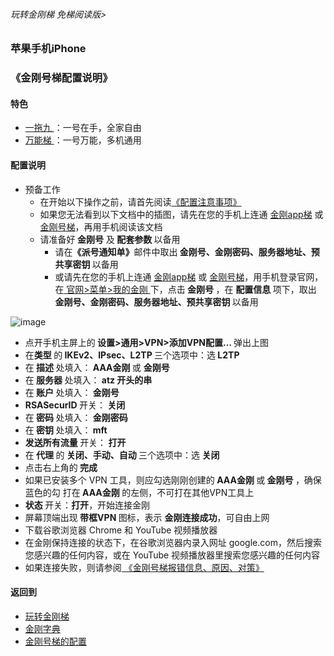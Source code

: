 ###### 玩转金刚梯 免梯阅读版>
### 苹果手机iPhone
### 《金刚号梯配置说明》

#### 特色
  - [ 一拖九 ](https://github.com/a2zitpro/web/blob/master/LadderFree/kkDictionary/OneForNine.md)：一号在手，全家自由
  - [ 万能梯 ](https://github.com/a2zitpro/web/blob/master/LadderFree/kkDictionary/KKLadderKKIDMultipurpose.md)：一号万能，多机通用
 
#### 配置说明

- 预备工作
  - 在开始以下操作之前，请首先阅读[《配置注意事项》](https://github.com/a2zitpro/web/blob/master/LadderFree/kkDictionary/ConsiderationsWhileConfigureKKID.md)
  - 如果您无法看到以下文档中的插图，请先在您的手机上连通 [金刚app梯](https://github.com/a2zitpro/web/blob/master/LadderFree/kkDictionary/KKLadderAPP.md) 或 [金刚号梯](https://github.com/a2zitpro/web/blob/master/LadderFree/kkDictionary/KKLadderKKID.md)，再用手机阅读该文档
  - 请准备好<strong> 金刚号</strong> 及<strong> 配套参数 </strong> 以备用
    - 请在<strong>《派号通知单》</strong>邮件中取出<strong> 金刚号、金刚密码、服务器地址、预共享密钥 </strong>以备用
    - 或请先在您的手机上连通 [金刚app梯](https://github.com/a2zitpro/web/blob/master/LadderFree/kkDictionary/KKLadderAPP.md) 或 [金刚号梯](https://github.com/a2zitpro/web/blob/master/LadderFree/kkDictionary/KKLadderKKID.md)，用手机登录官网，在[ 官网>菜单>我的金刚 ](https://www.atozitpro.net/zh/my-account/)下，点击<strong> 金刚号 </strong>，在 <strong> 配置信息 </strong>项下，取出<strong> 金刚号、金刚密码、服务器地址、预共享密钥 </strong>以备用

![image](https://github.com/a2zitpro/web/blob/master/24491F5B-F762-4C61-AB73-50B2F409CF92.jpeg)

- 点开手机主屏上的<strong> 设置>通用>VPN>添加VPN配置… </strong>弹出上图
- 在<strong>类型 </strong>的<strong> IKEv2、IPsec、L2TP </strong>三个选项中：选<strong> L2TP </strong>
- 在<strong> 描述 </strong>处填入：<strong> AAA金刚 </strong> 或 <strong> 金刚号 </strong>
- 在<strong> 服务器 </strong>处填入：<strong> atz 开头的串 </strong>
- 在<strong> 账户 </strong>处填入：<strong> 金刚号 </strong>
- <strong>RSASecurID </strong>开关：<strong> 关闭 </strong>
- 在<strong> 密码 </strong>处填入：<strong> 金刚密码 </strong>
- 在<strong> 密钥 </strong>处填入：<strong> mft </strong>
- <strong>发送所有流量 </strong>开关：<strong> 打开 </strong>
- 在<strong> 代理 </strong>的<strong> 关闭、手动、自动 </strong>三个选项中：选<strong> 关闭 </strong>
- 点击右上角的<strong> 完成 </strong>
- 如果已安装多个 VPN 工具，则应勾选刚刚创建的<strong> AAA金刚 </strong>或<strong> 金刚号 </strong>，确保 蓝色的勾 打在<strong> AAA金刚 </strong>的左侧，不可打在其他VPN工具上
- <strong>状态 </strong>开关：<strong>打开</strong>，开始连接金刚
- 屏幕顶端出现<strong> 带框VPN </strong>图标，表示 <strong>金刚连接成功</strong>，可自由上网
- 下载谷歌浏览器 Chrome 和 YouTube 视频播放器
- 在金刚保持连接的状态下，在谷歌浏览器内录入网址 google.com，然后搜索您感兴趣的任何内容，或在 YouTube 视频播放器里搜索您感兴趣的任何内容
- 如果连接失败，则请参阅[ 《金刚号梯报错信息、原因、对策》](https://github.com/a2zitpro/web/blob/master/LadderFree/kkDictionary/KKLadderKKIDErroMessage.md)


#### 返回到
- [玩转金刚梯](https://github.com/a2zitpro/web/blob/master/LadderFree/A.md)
- [金刚字典](https://github.com/a2zitpro/web/blob/master/LadderFree/kkDictionary/KKDictionary.md)
- [金刚号梯的配置](https://github.com/a2zitpro/web/blob/master/LadderFree/kkDictionary/KKLadderConfigration/KKLadderConfigration.md)

